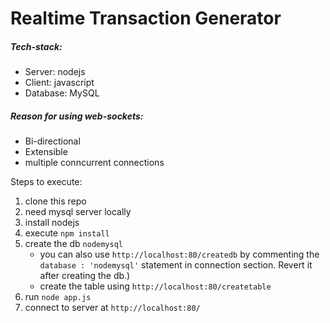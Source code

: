 # Realtime Transaction Generator

##### Tech-stack:
- Server: nodejs
- Client: javascript
- Database: MySQL

##### Reason for using web-sockets:
- Bi-directional
- Extensible
- multiple conncurrent connections

Steps to execute:
1) clone this repo
2) need mysql server locally
3) install nodejs
4) execute `npm install`
5) create the db `nodemysql`
	- you can also use `http://localhost:80/createdb` by commenting the `database : 'nodemysql'` statement in connection section. Revert it after creating the db.)
	- create the table using `http://localhost:80/createtable`
6) run `node app.js`
7) connect to server at `http://localhost:80/`
